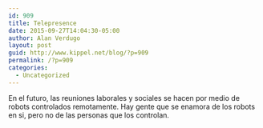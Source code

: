```yaml
---
id: 909
title: Telepresence
date: 2015-09-27T14:04:30-05:00
author: Alan Verdugo
layout: post
guid: http://www.kippel.net/blog/?p=909
permalink: /?p=909
categories:
  - Uncategorized
---
```

En el futuro, las reuniones laborales y sociales se hacen por medio de robots controlados remotamente. Hay gente que se enamora de los robots en si, pero no de las personas que los controlan.
